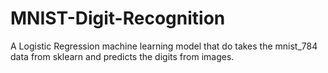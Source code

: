 # MNIST-Digit-Recognition
A Logistic Regression machine learning model that do takes the mnist_784 data from sklearn and predicts the digits from images.
